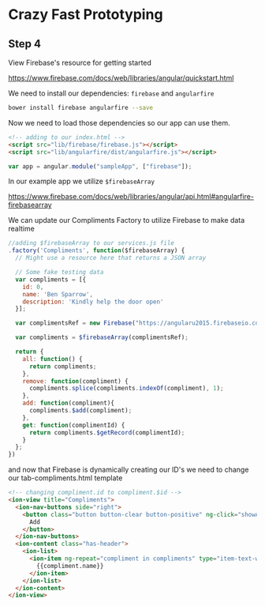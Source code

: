 # Crazy Fast Prototyping

## Step 4

View Firebase's resource for getting started

https://www.firebase.com/docs/web/libraries/angular/quickstart.html

We need to install our dependencies: `firebase` and `angularfire`

```bash
bower install firebase angularfire --save
```

Now we need to load those dependencies so our app can use them.

```html
<!-- adding to our index.html -->
<script src="lib/firebase/firebase.js"></script>
<script src="lib/angularfire/dist/angularfire.js"></script>
```

```js
var app = angular.module("sampleApp", ["firebase"]);
```

In our example app we utilize `$firebaseArray`

https://www.firebase.com/docs/web/libraries/angular/api.html#angularfire-firebasearray

We can update our Compliments Factory to utilize Firebase to make data realtime

```js
//adding $firebaseArray to our services.js file
.factory('Compliments', function($firebaseArray) {
  // Might use a resource here that returns a JSON array

  // Some fake testing data
  var compliments = [{
    id: 0,
    name: 'Ben Sparrow',
    description: 'Kindly help the door open'
  }];

  var complimentsRef = new Firebase("https://angularu2015.firebaseio.com/compliments");

  var compliments = $firebaseArray(complimentsRef);

  return {
    all: function() {
      return compliments;
    },
    remove: function(compliment) {
      compliments.splice(compliments.indexOf(compliment), 1);
    },
    add: function(compliment){
      compliments.$add(compliment);
    },
    get: function(complimentId) {
      return compliments.$getRecord(complimentId);
    }
  };
})
```

and now that Firebase is dynamically creating our ID's we need to change our tab-compliments.html template

```html
<!-- changing compliment.id to compliment.$id -->
<ion-view title="Compliments">
  <ion-nav-buttons side="right">
    <button class="button button-clear button-positive" ng-click="showAddCompliment()">
      Add
    </button>
  </ion-nav-buttons>
  <ion-content class="has-header">
    <ion-list>
      <ion-item ng-repeat="compliment in compliments" type="item-text-wrap" href="#/tab/compliments/{{compliment.$id}}">
        {{compliment.name}}
      </ion-item>
    </ion-list>
  </ion-content>
</ion-view>
```